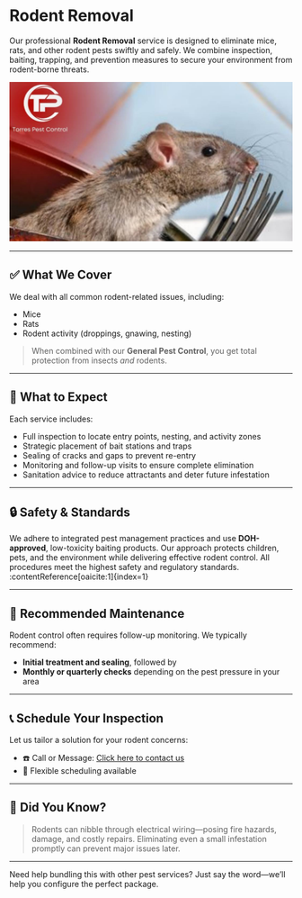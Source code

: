 # Rodent Removal

Our professional **Rodent Removal** service is designed to eliminate mice, rats, and other rodent pests swiftly and safely. We combine inspection, baiting, trapping, and prevention measures to secure your environment from rodent-borne threats.

![Rodent Control Banner](/images/services/tpc_srvc_3.jpg)

---

## ✅ What We Cover

We deal with all common rodent-related issues, including:

- Mice  
- Rats  
- Rodent activity (droppings, gnawing, nesting)

> When combined with our **General Pest Control**, you get total protection from insects *and* rodents.

---

## 🧰 What to Expect

Each service includes:

- Full inspection to locate entry points, nesting, and activity zones  
- Strategic placement of bait stations and traps  
- Sealing of cracks and gaps to prevent re-entry  
- Monitoring and follow-up visits to ensure complete elimination  
- Sanitation advice to reduce attractants and deter future infestation

---

## 🔒 Safety & Standards

We adhere to integrated pest management practices and use **DOH-approved**, low-toxicity baiting products. Our approach protects children, pets, and the environment while delivering effective rodent control. All procedures meet the highest safety and regulatory standards. :contentReference[oaicite:1]{index=1}

---

## 🔁 Recommended Maintenance

Rodent control often requires follow-up monitoring. We typically recommend:

- **Initial treatment and sealing**, followed by  
- **Monthly or quarterly checks** depending on the pest pressure in your area

---

## 📞 Schedule Your Inspection

Let us tailor a solution for your rodent concerns:

- ☎️ Call or Message: [Click here to contact us](/#contact)  
- 📅 Flexible scheduling available

---

## 📌 Did You Know?

> Rodents can nibble through electrical wiring—posing fire hazards, damage, and costly repairs. Eliminating even a small infestation promptly can prevent major issues later.

---

Need help bundling this with other pest services? Just say the word—we’ll help you configure the perfect package.
